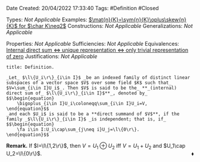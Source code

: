 <br />
<br />

Date Created: 20/04/2022 17:33:40
Tags: #Definition #Closed

Types: _Not Applicable_
Examples: [$\mat{n}{K}=\sym{n}{K}\oplus\skew{n}{K}$ for $\char K\neq2$](Symmetric%20and%20skew-symmetric%20decomposition%20of%20matrices.md)
Constructions: _Not Applicable_
Generalizations: _Not Applicable_

Properties: _Not Applicable_
Sufficiencies: _Not Applicable_
Equivalences: [Internal direct sum $\Leftrightarrow$ unique representation $\Leftrightarrow$ only trivial representation of zero](Internal%20direct%20sum%20iff%20unique%20representation%20iff%20only%20trivial%20representation%20of%20zero.md)
Justifications: _Not Applicable_

``` ad-Definition
title: Definition.

_Let_ $\l\{U_i\r\}_{i\in I}$ _be an indexed family of distinct linear subspaces of a vector space $V$ over some field $K$ such that_ $V=\sum_{i\in I}U_i$_. Then $V$ is said to be the_ **_(internal) direct sum of_ $\l\{U_i\r\}_{i\in I}$**_, denoted by_
$$\begin{equation}
    \bigoplus_{i\in I}U_i\coloneqq\sum_{i\in I}U_i=V,
\end{equation}$$
_and each $U_i$ is said to be a **direct summand of $V$**, if the family _$\l\{U_i\r\}_{i\in I}$ _is independent; that is, if_
$$\begin{equation}
    \fa i\in I:U_i\cap\sum_{j\neq i}U_j=\l\{0\r\}.
\end{equation}$$
```

**Remark.** If $I=\l\{1,2\r\}$, then $V=U_1\oplus U_2$ iff $V=U_1+U_2$ and $U_1\cap U_2=\l\{0\r\}$.<span style="float:right;">$\blacklozenge$</span>
